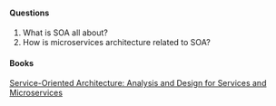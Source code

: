 
#### Questions

1. What is SOA all about?  
2. How is microservices architecture related to SOA?  

#### Books
[Service-Oriented Architecture: Analysis and Design for Services and Microservices](https://www.amazon.com/Service-Oriented-Architecture-Analysis-Microservices-Technology/dp/0133858588/ref=sr_1_1?ie=UTF8&qid=1519624274&sr=8-1&keywords=service+oriented+architecture)
